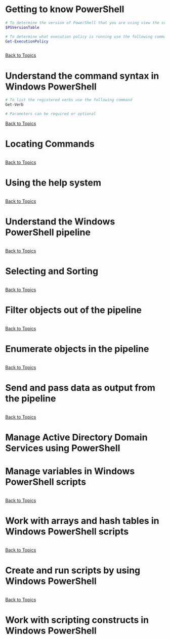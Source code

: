 # Getting to know PowerShell

```PowerShell
# To determine the version of PowerShell that you are using view the contents of this system variable
$PSVersionTable

# To determine what execution policy is running use the following command
Get-ExecutionPolicy



```

[Back to Topics](LearningPath.md)

# Understand the command syntax in Windows PowerShell

```PowerShell
# To list the registered verbs use the following command
Get-Verb

# Parameters can be required or optional


```

[Back to Topics](LearningPath.md)

# Locating Commands

```PowerShell

```

[Back to Topics](LearningPath.md)

# Using the help system

```PowerShell

```

[Back to Topics](LearningPath.md)

# Understand the Windows PowerShell pipeline

```PowerShell

```

[Back to Topics](LearningPath.md)

# Selecting and Sorting

```PowerShell

```

[Back to Topics](LearningPath.md)

# Filter objects out of the pipeline

```PowerShell

```

[Back to Topics](LearningPath.md)

# Enumerate objects in the pipeline

```PowerShell

```

[Back to Topics](LearningPath.md)

# Send and pass data as output from the pipeline

```PowerShell

```

[Back to Topics](LearningPath.md)

# Manage Active Directory Domain Services using PowerShell

# Manage variables in Windows PowerShell scripts

```PowerShell

```

[Back to Topics](LearningPath.md)

# Work with arrays and hash tables in Windows PowerShell scripts

```PowerShell

```

[Back to Topics](LearningPath.md)

# Create and run scripts by using Windows PowerShell

```PowerShell

```

[Back to Topics](LearningPath.md)

# Work with scripting constructs in Windows PowerShell

```PowerShell

```

